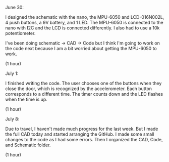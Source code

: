 June 30:

I designed the schematic with the nano, the MPU-6050 and LCD-016N002L, 4 push buttons, a 9V battery, and 1 LED. The MPU-6050 is connected to the nano with I2C and the LCD is connected differently. I also had to use a 10k potentiometer. 

I've been doing schematic -> CAD -> Code but I think I'm going to work on the code next because I am a bit worried about getting the MPU-6050 to work. 

(1 hour)

July 1:

I finished writing the code. The user chooses one of the buttons when they close the door, which is recognized by the accelerometer. Each button corresponds to a different time. The timer counts down and the LED flashes when the time is up. 

(1 hour)

July 8:

Due to travel, I haven't made much progress for the last week. But I made the full CAD today and started arranging the GitHub. I made some small changes to the code as I had some errors. Then I organized the CAD, Code, and Schematic folder. 

(1 hour)